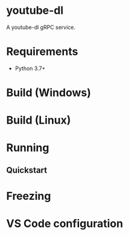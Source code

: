 # youtube-dl
A youtube-dl gRPC service.

# Requirements

- Python 3.7+

# Build (Windows)

# Build (Linux)

# Running

## Quickstart

# Freezing

# VS Code configuration